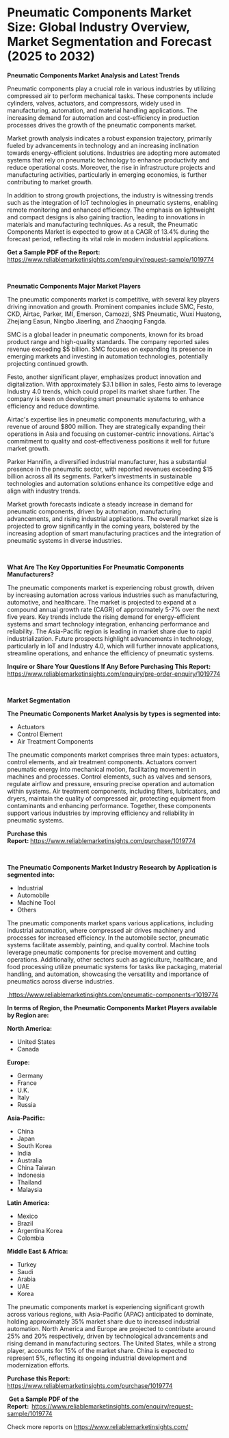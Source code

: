 <p><h1>Pneumatic Components Market Size: Global Industry Overview, Market Segmentation and Forecast (2025 to 2032)</h1></p><p><strong>Pneumatic Components Market Analysis and Latest Trends</strong></p>
<p><p>Pneumatic components play a crucial role in various industries by utilizing compressed air to perform mechanical tasks. These components include cylinders, valves, actuators, and compressors, widely used in manufacturing, automation, and material handling applications. The increasing demand for automation and cost-efficiency in production processes drives the growth of the pneumatic components market.</p><p>Market growth analysis indicates a robust expansion trajectory, primarily fueled by advancements in technology and an increasing inclination towards energy-efficient solutions. Industries are adopting more automated systems that rely on pneumatic technology to enhance productivity and reduce operational costs. Moreover, the rise in infrastructure projects and manufacturing activities, particularly in emerging economies, is further contributing to market growth.</p><p>In addition to strong growth projections, the industry is witnessing trends such as the integration of IoT technologies in pneumatic systems, enabling remote monitoring and enhanced efficiency. The emphasis on lightweight and compact designs is also gaining traction, leading to innovations in materials and manufacturing techniques. As a result, the Pneumatic Components Market is expected to grow at a CAGR of 13.4% during the forecast period, reflecting its vital role in modern industrial applications.</p></p>
<p><strong>Get a Sample PDF of the Report:&nbsp;</strong> <a href="https://www.reliablemarketinsights.com/enquiry/request-sample/1019774?utm_campaign=3065&utm_medium=2&utm_source=Github&utm_content=ia&utm_term=09042025&utm_id=pneumatic-components">https://www.reliablemarketinsights.com/enquiry/request-sample/1019774</a></p>
<p>&nbsp;</p>
<p><strong>Pneumatic Components Major Market Players</strong></p>
<p><p>The pneumatic components market is competitive, with several key players driving innovation and growth. Prominent companies include SMC, Festo, CKD, Airtac, Parker, IMI, Emerson, Camozzi, SNS Pneumatic, Wuxi Huatong, Zhejiang Easun, Ningbo Jiaerling, and Zhaoqing Fangda.</p><p>SMC is a global leader in pneumatic components, known for its broad product range and high-quality standards. The company reported sales revenue exceeding $5 billion. SMC focuses on expanding its presence in emerging markets and investing in automation technologies, potentially projecting continued growth.</p><p>Festo, another significant player, emphasizes product innovation and digitalization. With approximately $3.1 billion in sales, Festo aims to leverage Industry 4.0 trends, which could propel its market share further. The company is keen on developing smart pneumatic systems to enhance efficiency and reduce downtime.</p><p>Airtac's expertise lies in pneumatic components manufacturing, with a revenue of around $800 million. They are strategically expanding their operations in Asia and focusing on customer-centric innovations. Airtac's commitment to quality and cost-effectiveness positions it well for future market growth.</p><p>Parker Hannifin, a diversified industrial manufacturer, has a substantial presence in the pneumatic sector, with reported revenues exceeding $15 billion across all its segments. Parker’s investments in sustainable technologies and automation solutions enhance its competitive edge and align with industry trends.</p><p>Market growth forecasts indicate a steady increase in demand for pneumatic components, driven by automation, manufacturing advancements, and rising industrial applications. The overall market size is projected to grow significantly in the coming years, bolstered by the increasing adoption of smart manufacturing practices and the integration of pneumatic systems in diverse industries.</p></p>
<p>&nbsp;</p>
<p><strong>What Are The Key Opportunities For Pneumatic Components Manufacturers?</strong></p>
<p><p>The pneumatic components market is experiencing robust growth, driven by increasing automation across various industries such as manufacturing, automotive, and healthcare. The market is projected to expand at a compound annual growth rate (CAGR) of approximately 5-7% over the next five years. Key trends include the rising demand for energy-efficient systems and smart technology integration, enhancing performance and reliability. The Asia-Pacific region is leading in market share due to rapid industrialization. Future prospects highlight advancements in technology, particularly in IoT and Industry 4.0, which will further innovate applications, streamline operations, and enhance the efficiency of pneumatic systems.</p></p>
<p><strong>Inquire or Share Your Questions If Any Before Purchasing This Report:</strong> <a href="https://www.reliablemarketinsights.com/enquiry/pre-order-enquiry/1019774?utm_campaign=3065&utm_medium=2&utm_source=Github&utm_content=ia&utm_term=09042025&utm_id=pneumatic-components">https://www.reliablemarketinsights.com/enquiry/pre-order-enquiry/1019774</a></p>
<p>&nbsp;</p>
<p><strong>Market Segmentation</strong></p>
<p><strong>The Pneumatic Components Market Analysis by types is segmented into:</strong></p>
<p><ul><li>Actuators</li><li>Control Element</li><li>Air Treatment Components</li></ul></p>
<p><p>The pneumatic components market comprises three main types: actuators, control elements, and air treatment components. Actuators convert pneumatic energy into mechanical motion, facilitating movement in machines and processes. Control elements, such as valves and sensors, regulate airflow and pressure, ensuring precise operation and automation within systems. Air treatment components, including filters, lubricators, and dryers, maintain the quality of compressed air, protecting equipment from contaminants and enhancing performance. Together, these components support various industries by improving efficiency and reliability in pneumatic systems.</p></p>
<p><strong>Purchase this Report:&nbsp;</strong><a href="https://www.reliablemarketinsights.com/purchase/1019774?utm_campaign=3065&utm_medium=2&utm_source=Github&utm_content=ia&utm_term=09042025&utm_id=pneumatic-components">https://www.reliablemarketinsights.com/purchase/1019774</a></p>
<p>&nbsp;</p>
<p><strong>The Pneumatic Components Market Industry Research by Application is segmented into:</strong></p>
<p><ul><li>Industrial</li><li>Automobile</li><li>Machine Tool</li><li>Others</li></ul></p>
<p><p>The pneumatic components market spans various applications, including industrial automation, where compressed air drives machinery and processes for increased efficiency. In the automobile sector, pneumatic systems facilitate assembly, painting, and quality control. Machine tools leverage pneumatic components for precise movement and cutting operations. Additionally, other sectors such as agriculture, healthcare, and food processing utilize pneumatic systems for tasks like packaging, material handling, and automation, showcasing the versatility and importance of pneumatics across diverse industries.</p></p>
<p><a href="https://www.reliablemarketinsights.com/pneumatic-components-r1019774?utm_campaign=3065&utm_medium=2&utm_source=Github&utm_content=ia&utm_term=09042025&utm_id=pneumatic-components">&nbsp;https://www.reliablemarketinsights.com/pneumatic-components-r1019774</a></p>
<p><strong>In terms of Region, the Pneumatic Components Market Players available by Region are:</strong></p>
<p>
    <p> <strong> North America: </strong>
        <ul>
            <li>United States</li>
            <li>Canada</li>
        </ul>
        </p> 
    <p> <strong> Europe: </strong>
        <ul>
            <li>Germany</li>
            <li>France</li>
            <li>U.K.</li>
            <li>Italy</li>
            <li>Russia</li>
        </ul>
        </p> 
    <p> <strong> Asia-Pacific: </strong>
        <ul>
            <li>China</li>
            <li>Japan</li>
            <li>South Korea</li>
            <li>India</li>
            <li>Australia</li>
            <li>China Taiwan</li>
            <li>Indonesia</li>
            <li>Thailand</li>
            <li>Malaysia</li>
        </ul>
        </p> 
    <p> <strong> Latin America: </strong>
        <ul>
            <li>Mexico</li>
            <li>Brazil</li>
            <li>Argentina Korea</li>
            <li>Colombia</li>
        </ul>
        </p> 
    <p> <strong> Middle East & Africa: </strong>
        <ul>
            <li>Turkey</li>
            <li>Saudi</li>
            <li>Arabia</li>
            <li>UAE</li>
            <li>Korea</li>
        </ul>
    </p>
    </p>
<p><p>The pneumatic components market is experiencing significant growth across various regions, with Asia-Pacific (APAC) anticipated to dominate, holding approximately 35% market share due to increased industrial automation. North America and Europe are projected to contribute around 25% and 20% respectively, driven by technological advancements and rising demand in manufacturing sectors. The United States, while a strong player, accounts for 15% of the market share. China is expected to represent 5%, reflecting its ongoing industrial development and modernization efforts.</p></p>
<p><strong>Purchase this Report: </strong><a href="https://www.reliablemarketinsights.com/purchase/1019774?utm_campaign=3065&utm_medium=2&utm_source=Github&utm_content=ia&utm_term=09042025&utm_id=pneumatic-components">https://www.reliablemarketinsights.com/purchase/1019774</a></p>
<p>&nbsp;<strong>Get a Sample PDF of the Report:&nbsp;&nbsp;</strong><a href="https://www.reliablemarketinsights.com/enquiry/request-sample/1019774?utm_campaign=3065&utm_medium=2&utm_source=Github&utm_content=ia&utm_term=09042025&utm_id=pneumatic-components">https://www.reliablemarketinsights.com/enquiry/request-sample/1019774</a></p>
<p><strong></strong></p>
<p>Check more reports on <a href="https://www.reliablemarketinsights.com/?utm_campaign=3065&utm_medium=2&utm_source=Github&utm_content=ia&utm_term=09042025&utm_id=pneumatic-components">https://www.reliablemarketinsights.com/</a></p>